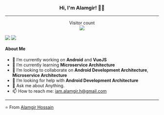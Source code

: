 <h3 align="center">Hi, I'm Alamgir! 👋👋</h3>

---
<div>
  <p align="center"> 
    Visitor count<br>
    <img src="https://profile-counter.glitch.me/iam-alamgir/count.svg" />
  </p>
</div>

<div>
  <img align='center' src="https://github-readme-stats.vercel.app/api?username=iam-alamgir&show_icons=true">
  <img align="center" src="https://github-readme-stats.vercel.app/api/top-langs/?username=anuraghazra&layout=compact" />
</div>


#### About Me

- 🔭 I’m currently working on **Android** and **VueJS**
- 🌱 I’m currently learning **Microservice Architecture**
- 👯 I’m looking to collaborate on **Android Development Architecture**, **Microservice Architecture**
- 🤔 I’m looking for help with **Android Development Architecture**
- 💬 Ask me about Anything.
- 📫 How to reach me: iam.alamgir.h@gmail.com
---

⭐️ From [Alamgir Hossain](https://github.com/iam-alamgir)
